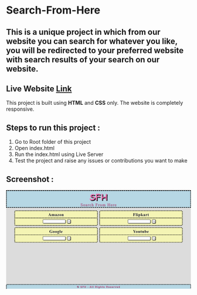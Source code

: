 # Search-From-Here
## This is a unique project in which from our website you can search for whatever you like, you will be redirected to your preferred website with search results of your search on our website.
## Live Website [Link](https://sfhere.netlify.app/)
This project is built using **HTML** and **CSS** only. The website is completely responsive.

## Steps to run this project :
1. Go to Root folder of this project
2. Open index.html 
3. Run the index.html using Live Server
3. Test the project and raise any issues or contributions you want to make

## Screenshot :
<img src="./search-from-here.png">